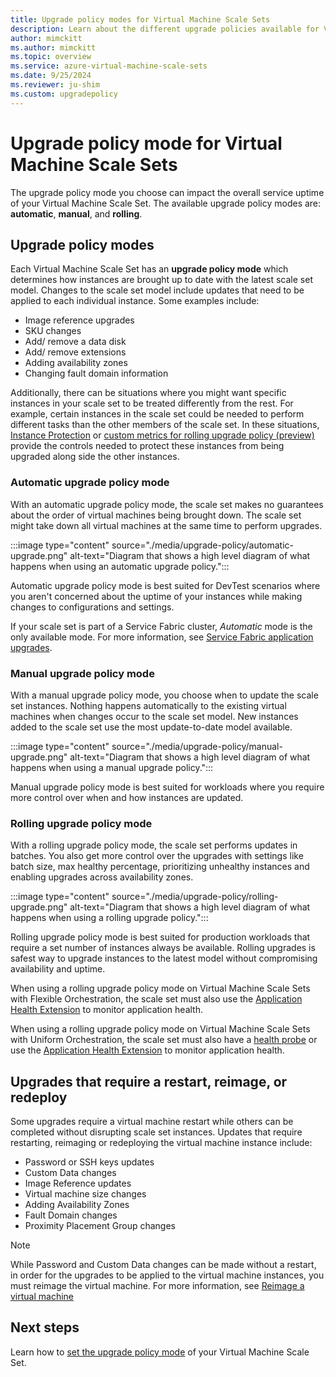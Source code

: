 ```yaml
---
title: Upgrade policy modes for Virtual Machine Scale Sets
description: Learn about the different upgrade policies available for Virtual Machine Scale Sets.
author: mimckitt
ms.author: mimckitt
ms.topic: overview
ms.service: azure-virtual-machine-scale-sets
ms.date: 9/25/2024
ms.reviewer: ju-shim
ms.custom: upgradepolicy
---
```

# Upgrade policy mode for Virtual Machine Scale Sets

The upgrade policy mode you choose can impact the overall service uptime of your Virtual Machine Scale Set. The available upgrade policy modes are: **automatic**, **manual**, and **rolling**. 



## Upgrade policy modes

Each Virtual Machine Scale Set has an **upgrade policy mode** which determines how instances are brought up to date with the latest scale set model. Changes to the scale set model include updates that need to be applied to each individual instance. Some examples include: 
- Image reference upgrades
- SKU changes
- Add/ remove a data disk
- Add/ remove extensions
- Adding availability zones
- Changing fault domain information


Additionally, there can be situations where you might want specific instances in your scale set to be treated differently from the rest. For example, certain instances in the scale set could be needed to perform different tasks than the other members of the scale set. In these situations, [Instance Protection](virtual-machine-scale-sets-instance-protection.md) or [custom metrics for rolling upgrade policy (preview)](virtual-machine-scale-sets-rolling-upgrade-custom-metrics.md) provide the controls needed to protect these instances from being upgraded along side the other instances. 

### Automatic upgrade policy mode

With an automatic upgrade policy mode, the scale set makes no guarantees about the order of virtual machines being brought down. The scale set might take down all virtual machines at the same time to perform upgrades. 

:::image type="content" source="./media/upgrade-policy/automatic-upgrade.png" alt-text="Diagram that shows a high level diagram of what happens when using an automatic upgrade policy.":::

Automatic upgrade policy mode is best suited for DevTest scenarios where you aren't concerned about the uptime of your instances while making changes to configurations and settings. 

If your scale set is part of a Service Fabric cluster, *Automatic* mode is the only available mode. For more information, see [Service Fabric application upgrades](../service-fabric/service-fabric-application-upgrade.md).

### Manual upgrade policy mode

With a manual upgrade policy mode, you choose when to update the scale set instances. Nothing happens automatically to the existing virtual machines when changes occur to the scale set model. New instances added to the scale set use the most update-to-date model available. 

:::image type="content" source="./media/upgrade-policy/manual-upgrade.png" alt-text="Diagram that shows a high level diagram of what happens when using a manual upgrade policy.":::

Manual upgrade policy mode is best suited for workloads where you require more control over when and how instances are updated.  

### Rolling upgrade policy mode


With a rolling upgrade policy mode, the scale set performs updates in batches. You also get more control over the upgrades with settings like batch size, max healthy percentage, prioritizing unhealthy instances and enabling upgrades across availability zones. 

:::image type="content" source="./media/upgrade-policy/rolling-upgrade.png" alt-text="Diagram that shows a high level diagram of what happens when using a rolling upgrade policy.":::

Rolling upgrade policy mode is best suited for production workloads that require a set number of instances always be available. Rolling upgrades is safest way to upgrade instances to the latest model without compromising availability and uptime. 

When using a rolling upgrade policy mode on Virtual Machine Scale Sets with Flexible Orchestration, the scale set must also use the [Application Health Extension](virtual-machine-scale-sets-health-extension.md) to monitor application health.

When using a rolling upgrade policy mode on Virtual Machine Scale Sets with Uniform Orchestration, the scale set must also have a [health probe](/azure/load-balancer/load-balancer-custom-probe-overview) or use the [Application Health Extension](virtual-machine-scale-sets-health-extension.md) to monitor application health. 

## Upgrades that require a restart, reimage, or redeploy
Some upgrades require a virtual machine restart while others can be completed without disrupting scale set instances. Updates that require restarting, reimaging or redeploying the virtual machine instance include: 

- Password or SSH keys updates
- Custom Data changes
- Image Reference updates
- Virtual machine size changes
- Adding Availability Zones
- Fault Domain changes
- Proximity Placement Group changes

> [!NOTE]
> While Password and Custom Data changes can be made without a restart, in order for the upgrades to be applied to the virtual machine instances, you must reimage the virtual machine. For more information, see [Reimage a virtual machine](virtual-machine-scale-sets-reimage-virtual-machine.md)

## Next steps
Learn how to [set the upgrade policy mode](virtual-machine-scale-sets-set-upgrade-policy.md) of your Virtual Machine Scale Set.
